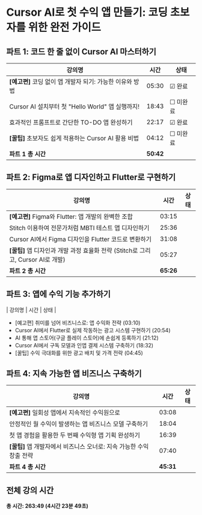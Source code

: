 # Cursor AI로 첫 수익 앱 만들기: 코딩 초보자를 위한 완전 가이드

## 파트 1: 코드 한 줄 없이 Cursor AI 마스터하기
| 강의명 | 시간 | 상태 |
|-------|------|------|
| **[예고편]** 코딩 없이 앱 개발자 되기: 가능한 이유와 방법 | 05:30 | ☑ 완료 |
| Cursor AI 설치부터 첫 "Hello World" 앱 실행까지! | 18:43 | ☐ 미완료 |
| 효과적인 프롬프트로 간단한 TO-DO 앱 완성하기 | 22:17 | ☑ 완료 |
| **[꿀팁]** 초보자도 쉽게 적용하는 Cursor AI 활용 비법 | 04:12 | ☐ 미완료 |
| **파트 1 총 시간** | **50:42** | |

## 파트 2: Figma로 앱 디자인하고 Flutter로 구현하기
| 강의명 | 시간 | 상태 |
|-------|------|------|
| **[예고편]** Figma와 Flutter: 앱 개발의 완벽한 조합 | 03:15
| Stitch 이용하여 전문가처럼 MBTI 테스트 앱 디자인하기 | 25:36
| Cursor AI에서 Figma 디자인을 Flutter 코드로 변환하기 | 31:08
| **[꿀팁]** 앱 디자인과 개발 과정 효율화 전략 (Stitch로 그리고, Cursor AI로 개발) | 05:27
| **파트 2 총 시간** | **65:26**

## 파트 3: 앱에 수익 기능 추가하기
| 강의명 | 시간 | 상태 |
- [예고편] 취미를 넘어 비즈니스로: 앱 수익화 전략 (03:10)
- Cursor AI에서 Flutter로 실제 작동하는 광고 시스템 구현하기 (20:54)
- AI 통해 앱 스토어(구글 플레이 스토어)에 손쉽게 등록하기 (21:12)
- Cursor AI에서  구독 모델과 인앱 결제 시스템 구축하기 (18:32)
- [꿀팁] 수익 극대화를 위한 광고 배치 및 가격 전략 (04:45)

## 파트 4: 지속 가능한 앱 비즈니스 구축하기
| 강의명 | 시간 | 상태 |
|-------|------|------|
| **[예고편]** 일회성 앱에서 지속적인 수익원으로 | 03:08
| 안정적인 월 수익이 발생하는 앱 비즈니스 모델 구축하기 | 18:04
| 첫 앱 경험을 활용한 두 번째 수익형 앱 기획 완성하기 | 16:39
| **[꿀팁]** 앱 개발자에서 비즈니스 오너로: 지속 가능한 수익 창출 전략 | 07:40
| **파트 4 총 시간** | **45:31**

## 전체 강의 시간
**총 시간: 263:49 (4시간 23분 49초)**
